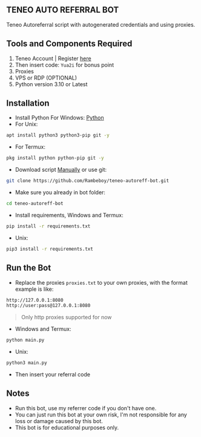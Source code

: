 ## TENEO AUTO REFERRAL BOT

Teneo Autoreferral script with autogenerated credentials and using proxies.
## Tools and Components Required
1. Teneo Account | Register [here](https://dashboard.teneo.pro/auth/signup)
2. Then insert code: ``Yua2i`` for bonus point
3. Proxies
4. VPS or RDP (OPTIONAL)
5. Python version 3.10 or Latest

## Installation
- Install Python For Windows: [Python](https://www.python.org/ftp/python/3.13.0/python-3.13.0-amd64.exe)
- For Unix:
```bash
apt install python3 python3-pip git -y
```
- For Termux:
```bash
pkg install python python-pip git -y
```
- Download script [Manually](https://github.com/Rambeboy/teneo-autoreff-bot/archive/refs/heads/main.zip) or use git:
```bash
git clone https://github.com/Rambeboy/teneo-autoreff-bot.git
```
- Make sure you already in bot folder:
```bash
cd teneo-autoreff-bot
```
- Install requirements, Windows and Termux:
```bash
pip install -r requirements.txt
```
- Unix:
```bash
pip3 install -r requirements.txt
```
## Run the Bot
- Replace the proxies ```proxies.txt``` to your own proxies, with the format example is like:
```bash
http://127.0.0.1:8080
http://user:pass@127.0.0.1:8080
```
>Only http proxies supported for now
- Windows and Termux:
```bash
python main.py
```
- Unix:
```bash
python3 main.py
```
- Then insert your referral code
## Notes
- Run this bot, use my referrer code if you don't have one.
- You can just run this bot at your own risk, I'm not responsible for any loss or damage caused by this bot.
- This bot is for educational purposes only.
